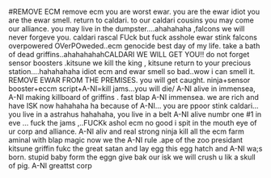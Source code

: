 #REMOVE ECM remove ecm
you are worst ewar. you are the ewar idiot you are the ewar smell. return to caldari. to our caldari cousins you may come our alliance. you may live in the dumpster….ahahahaha ,falcons we will never forgeve you. caldari rascal FUck but fuck asshole ewar stink falcons overpowered OVerPOweded..ecm genocide best day of my life. take a bath of dead griffins..ahahahahahCALDARI WE WILL GET YOU!! do not forget sensor boosters .kitsune we kill the king , kitsune return to your precious station….hahahahaha idiot ecm and ewar smell so bad..wow i can smell it. REMOVE EWAR FROM THE PREMISES. you will get caught. ninja+sensor booster+eccm script+A-NI=kill jams…you will die/ A-NI alive in immensea, A-NI making killboard of griffins . fast blap A-NI immensea. we are rich and have ISK now hahahaha ha because of A-NI… you are ppoor stink caldari… you live in a astrahus hahahaha, you live in a belt
A-NI alive numbr one #1 in eve … fuck the jams ,..FUCKk ashol ecm no good i spit in the mouth eye of ur corp and alliance. A-NI aliv and real strong ninja kill all the ecm farm aminal with blap magic now we the A-NI rule .ape of the zoo presidant kitsune griffin fukc the great satan and lay egg this egg hatch and A-NI wa;s born. stupid baby form the eggn give bak our isk we will crush u lik a skull of pig. A-NI greattst corp